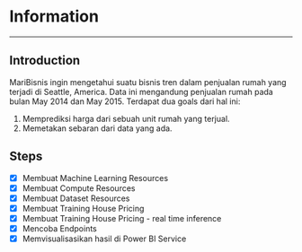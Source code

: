 # Information

---

## Introduction
MariBisnis ingin mengetahui suatu bisnis tren dalam penjualan rumah yang terjadi di Seattle, America. Data ini mengandung penjualan rumah pada bulan May 2014 dan May 2015. Terdapat dua goals dari hal ini:

  1. Memprediksi harga dari sebuah unit rumah yang terjual.
  2. Memetakan sebaran dari data yang ada.

## Steps
- [x] Membuat Machine Learning Resources
- [x] Membuat Compute Resources
- [x] Membuat Dataset Resources
- [x] Membuat Training House Pricing
- [x] Membuat Training House Pricing - real time inference
- [x] Mencoba Endpoints
- [x] Memvisualisasikan hasil di Power BI Service
